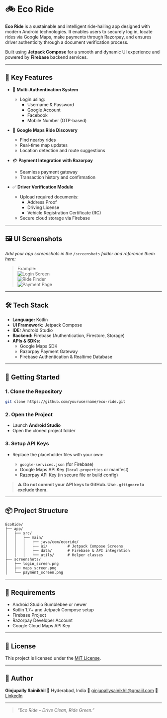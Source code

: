 
# 🚲 Eco Ride

**Eco Ride** is a sustainable and intelligent ride-hailing app designed with modern Android technologies. It enables users to securely log in, locate rides via Google Maps, make payments through Razorpay, and ensures driver authenticity through a document verification process.

Built using **Jetpack Compose** for a smooth and dynamic UI experience and powered by **Firebase** backend services.

---

## 🌟 Key Features

- 🔐 **Multi-Authentication System**
  - Login using:
    - Username & Password
    - Google Account
    - Facebook
    - Mobile Number (OTP-based)

- 📍 **Google Maps Ride Discovery**
  - Find nearby rides
  - Real-time map updates
  - Location detection and route suggestions

- 💳 **Payment Integration with Razorpay**
  - Seamless payment gateway
  - Transaction history and confirmation

- ✅ **Driver Verification Module**
  - Upload required documents:
    - Address Proof
    - Driving License
    - Vehicle Registration Certificate (RC)
  - Secure cloud storage via Firebase

---

## 🖼️ UI Screenshots

_Add your app screenshots in the `/screenshots` folder and reference them here:_

> Example:  
> ![Login Screen](https://github.com/sainikhil131/Eco-Ride/blob/5139abe9f494ea9ea59418f9482957fce58dac47/01.jpg)  
> ![Ride Finder](https://github.com/sainikhil131/Eco-Ride/blob/58a5f3a345fdc0668d3996ffd3a4ae64db376bb5/03.jpg)  
> ![Payment Page](./screenshots/payment_screen.png)

---

## 🛠️ Tech Stack

- **Language:** Kotlin
- **UI Framework:** Jetpack Compose
- **IDE:** Android Studio
- **Backend:** Firebase (Authentication, Firestore, Storage)
- **APIs & SDKs:**
  - Google Maps SDK
  - Razorpay Payment Gateway
  - Firebase Authentication & Realtime Database

---

## 🚀 Getting Started

### 1. Clone the Repository

```bash
git clone https://github.com/yourusername/eco-ride.git
````

### 2. Open the Project

* Launch **Android Studio**
* Open the cloned project folder

### 3. Setup API Keys

* Replace the placeholder files with your own:

  * `google-services.json` (for Firebase)
  * Google Maps API Key (`local.properties` or manifest)
  * Razorpay API Key (in secure file or build config)

> ⚠️ **Do not commit your API keys to GitHub. Use `.gitignore` to exclude them.**

---

## 📦 Project Structure

```
EcoRide/
├── app/
│   ├── src/
│   │   ├── main/
│   │   │   ├── java/com/ecoride/
│   │   │   ├── ui/         # Jetpack Compose Screens
│   │   │   ├── data/       # Firebase & API integration
│   │   │   └── utils/      # Helper classes
├── screenshots/
│   ├── login_screen.png
│   ├── maps_screen.png
│   └── payment_screen.png
```

---

## 🧾 Requirements

* Android Studio Bumblebee or newer
* Kotlin 1.7+ and Jetpack Compose setup
* Firebase Project
* Razorpay Developer Account
* Google Cloud Maps API Key

---

## 📄 License

This project is licensed under the [MIT License](LICENSE).

---

## 👤 Author

**Ginjupally Sainikhil**
📍 Hyderabad, India
📧 [ginjupallysainikhil@gmaiil.com](mailto:ginjuallysainikhil@gmail.com)
🔗 [LinkedIn](https://www.linkedin.com/in/ginjupallysainikhil/)


---

> *“Eco Ride – Drive Clean, Ride Green.”*

```

